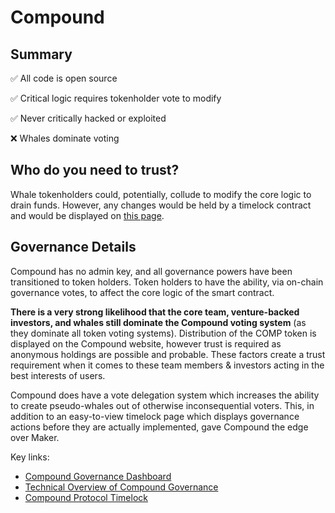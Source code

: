 # Compound

## Summary

✅ All code is open source

✅ Critical logic requires tokenholder vote to modify

✅ Never critically hacked or exploited

❌ Whales dominate voting

## Who do you need to trust?

Whale tokenholders could, potentially, collude to modify the core logic to drain funds. However, any changes would be held by a timelock contract and would be displayed on [this page](https://app.compound.finance/timelock).

## **Governance Details**

Compound has no admin key, and all governance powers have been transitioned to token holders. Token holders to have the ability, via on-chain governance votes, to affect the core logic of the smart contract.

**There is a very strong likelihood that the core team, venture-backed investors, and whales still dominate the Compound voting system** \(as they dominate all token voting systems\). Distribution of the COMP token is displayed on the Compound website, however trust is required as anonymous holdings are possible and probable. These factors create a trust requirement when it comes to these team members & investors acting in the best interests of users.

Compound does have a vote delegation system which increases the ability to create pseudo-whales out of otherwise inconsequential voters. This, in addition to an easy-to-view timelock page which displays governance actions before they are actually implemented, gave Compound the edge over Maker.

Key links:

* [Compound Governance Dashboard](https://compound.finance/governance)
* [Technical Overview of Compound Governance](https://compound.finance/docs/governance#introduction)
* [Compound Protocol Timelock](https://app.compound.finance/timelock)

